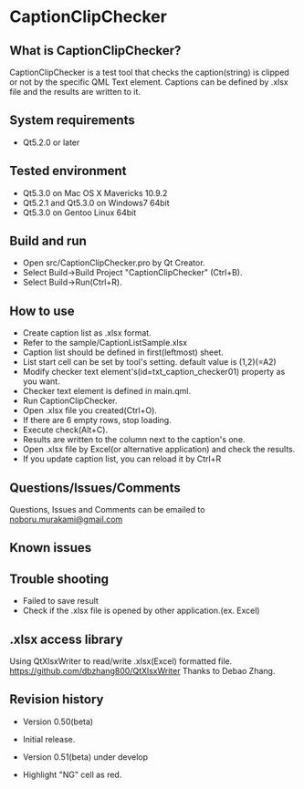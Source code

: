 # CaptionClipChecker
## What is CaptionClipChecker?
CaptionClipChecker is a test tool that checks the caption(string)
is clipped or not by the specific QML Text element. 
Captions can be defined by .xlsx file and the results are written to it.

## System requirements
* Qt5.2.0 or later


## Tested environment
* Qt5.3.0 on Mac OS X Mavericks 10.9.2
* Qt5.2.1 and Qt5.3.0 on Windows7 64bit
* Qt5.3.0 on Gentoo Linux 64bit


## Build and run
* Open src/CaptionClipChecker.pro by Qt Creator.
* Select Build->Build Project "CaptionClipChecker" (Ctrl+B).
* Select Build->Run(Ctrl+R).


## How to use
* Create caption list as .xlsx format.
 * Refer to the sample/CaptionListSample.xlsx
 * Caption list should be defined in first(leftmost) sheet.
 * List start cell can be set by tool's setting. default value is (1,2)(=A2)
* Modify checker text element's(id=txt_caption_checker01) property as you want.
 * Checker text element is defined in main.qml.
* Run CaptionClipChecker.
* Open .xlsx file you created(Ctrl+O).
 * If there are 6 empty rows, stop loading.
* Execute check(Alt+C).
 * Results are written to the column next to the caption's one.
* Open .xlsx file by Excel(or alternative application) and check the results.
* If you update caption list, you can reload it by Ctrl+R


## Questions/Issues/Comments
Questions, Issues and Comments can be emailed to 
noboru.murakami@gmail.com


## Known issues


## Trouble shooting
* Failed to save result
 * Check if the .xlsx file is opened by other application.(ex. Excel)


## .xlsx access library
Using QtXlsxWriter to read/write .xlsx(Excel) formatted file.
https://github.com/dbzhang800/QtXlsxWriter
Thanks to Debao Zhang.


## Revision history
* Version 0.50(beta)
 * Initial release.

* Version 0.51(beta) under develop
 * Highlight "NG" cell as red.
